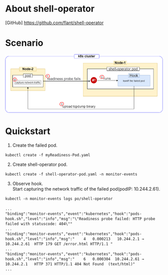 # About shell-operator
[GitHub] https://github.com/flant/shell-operator

# Scenario
![avatar](https://github.com/linnn2187/shell-operator/blob/main/shell-operator%20scenario.png)

# Quickstart
1. Create the failed pod.
```
kubectl create -f myReadiness-Pod.yaml
```
2. Create shell-operator pod.
```
kubectl create -f shell-operator-pod.yaml -n monitor-events
```
3. Observe hook.<br>
   Start capturing the network traffic of the failed pod(podIP: 10.244.2.61).
```
kubectl -n monitor-events logs po/shell-operator

...
"binding":"monitor-events","event":"kubernetes","hook":"pods-hook.sh","level":"info","msg":"\"Readiness probe failed: HTTP probe failed with statuscode: 404\""
...
"binding":"monitor-events","event":"kubernetes","hook":"pods-hook.sh","level":"info","msg":"    4   0.000213   10.244.2.1 → 10.244.2.61  HTTP 179 GET /error.html HTTP/1.1 "
...
"binding":"monitor-events","event":"kubernetes","hook":"pods-hook.sh","level":"info","msg":"    6   0.000304  10.244.2.61 → 10.244.2.1   HTTP 371 HTTP/1.1 404 Not Found  (text/html)"
...
```
